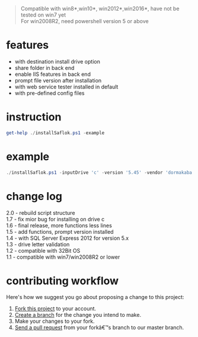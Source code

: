>
> Compatible with win8*,win10*, win2012*,win2016*, have not be tested on win7 yet<br />
> For win2008R2, need powershell version 5 or above<br />


# features
- with destination install drive option 
- share folder in back end  
- enable IIS features in back end  
- prompt file version after installation  
- with web service tester installed in default  
- with pre-defined config files  

# instruction
````Powershell
get-help ./installSaflok.ps1 -example
````

# example
````Powershell
./installSaflok.ps1 -inputDrive 'c' -version '5.45' -vendor 'dormakaba' -property 'training'
````

# change log
2.0 - rebuild script structure <br />
1.7 - fix mior bug for installing on drive c <br />
1.6 - final release, more functions less lines <br />
1.5 - add functions, prompt version installed <br />
1.4 - with SQL Server Express 2012 for version 5.x <br />
1.3 - drive letter validation <br />
1.2 - compatible with 32Bit OS <br />
1.1 - compatible with win7/win2008R2 or lower <br />

# contributing workflow
Here's how we suggest you go about proposing a change to this project:<br />
<ol>
  <li><a href="https://help.github.com/articles/fork-a-repo/">Fork this project</a> to your account. </li>
  <li><a href="https://help.github.com/articles/creating-and-deleting-branches-within-your-repository">Create a branch</a> for the change you intend to make.</li>
  <li>Make your changes to your fork.</li>
    <li><a href="https://help.github.com/articles/using-pull-requests/">Send a pull request</a> from your forkâ€™s branch to our master branch.</li>
</ol>
